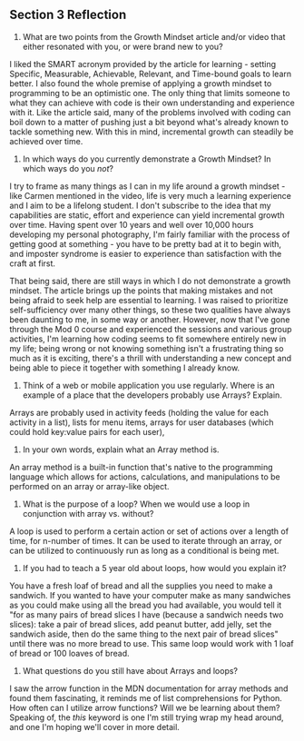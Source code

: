 ## Section 3 Reflection

1. What are two points from the Growth Mindset article and/or video that either resonated with you, or were brand new to you?

I liked the SMART acronym provided by the article for learning - setting Specific, Measurable, Achievable, Relevant, and Time-bound goals to learn better. I also found the whole premise of applying a growth mindset to programming to be an optimistic one. The only thing that limits someone to what they can achieve with code is their own understanding and experience with it. Like the article said, many of the problems involved with coding can boil down to a matter of pushing just a bit beyond what's already known to tackle something new. With this in mind, incremental growth can steadily be achieved over time.   

1. In which ways do you currently demonstrate a Growth Mindset? In which ways do you _not_?

I try to frame as many things as I can in my life around a growth mindset - like Carmen mentioned in the video, life is very much a learning experience and I aim to be a lifelong student. I don't subscribe to the idea that my capabilities are static, effort and experience can yield incremental growth over time. Having spent over 10 years and well over 10,000 hours developing my personal photography, I'm fairly familiar with the process of getting good at something - you have to be pretty bad at it to begin with, and imposter syndrome is easier to experience than satisfaction with the craft at first.

That being said, there are still ways in which I do not demonstrate a growth mindset. The article brings up the points that making mistakes and not being afraid to seek help are essential to learning. I was raised to prioritize self-sufficiency over many other things, so these two qualities have always been daunting to me, in some way or another. However, now that I've gone through the Mod 0 course and experienced the sessions and various group activities, I'm learning how coding seems to fit somewhere entirely new in my life; being wrong or not knowing something isn't a frustrating thing so much as it is exciting, there's a thrill with understanding a new concept and being able to piece it together with something I already know.

1. Think of a web or mobile application you use regularly. Where is an example of a place that the developers probably use Arrays? Explain.

Arrays are probably used in activity feeds (holding the value for each activity in a list), lists for menu items, arrays for user databases (which could hold key:value pairs for each user),

1. In your own words, explain what an Array method is.

An array method is a built-in function that's native to the programming language which allows for actions, calculations, and manipulations to be performed on an array or array-like object.

1. What is the purpose of a loop? When we would use a loop in conjunction with array vs. without?

A loop is used to perform a certain action or set of actions over a length of time, for n-number of times. It can be used to iterate through an array, or can be utilized to continuously run as long as a conditional is being met.

1. If you had to teach a 5 year old about loops, how would you explain it?

You have a fresh loaf of bread and all the supplies you need to make a sandwich. If you wanted to have your computer make as many sandwiches as you could make using all the bread you had available, you would tell it "for as many pairs of bread slices I have (because a sandwich needs two slices): take a pair of bread slices, add peanut butter, add jelly, set the sandwich aside, then do the same thing to the next pair of bread slices" until there was no more bread to use. This same loop would work with 1 loaf of bread or 100 loaves of bread. 

1. What questions do you still have about Arrays and loops?

I saw the arrow function in the MDN documentation for array methods and found them fascinating, it reminds me of list comprehensions for Python. How often can I utilize arrow functions? Will we be learning about them? Speaking of, the *this* keyword is one I'm still trying wrap my head around, and one I'm hoping we'll cover in more detail.  
